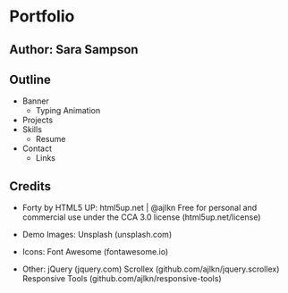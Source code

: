 # Portfolio

## Author: Sara Sampson

## Outline

* Banner
  * Typing Animation
* Projects
* Skills
  * Resume
* Contact
  * Links

## Credits

* Forty by HTML5 UP:
html5up.net | @ajlkn
Free for personal and commercial use under the CCA 3.0 license (html5up.net/license)

* Demo Images: Unsplash (unsplash.com)

* Icons: Font Awesome (fontawesome.io)

* Other:
jQuery (jquery.com)
Scrollex (github.com/ajlkn/jquery.scrollex)
Responsive Tools (github.com/ajlkn/responsive-tools)
